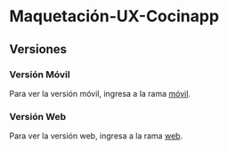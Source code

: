 # Maquetación-UX-Cocinapp

## Versiones

### Versión Móvil

Para ver la versión móvil, ingresa a la rama [móvil](https://github.com/lhCabra/Maquetacion-UX-Cocinapp/tree/m%C3%B3vil).

### Versión Web

Para ver la versión web, ingresa a la rama [web](https://github.com/lhCabra/Maquetacion-UX-Cocinapp/tree/web).
